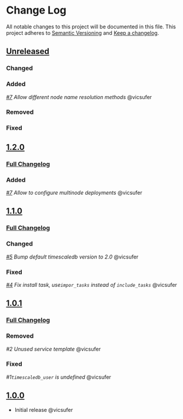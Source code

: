 # Change Log

All notable changes to this project will be documented in this file.
This project adheres to [Semantic Versioning](http://semver.org/) and [Keep a changelog](https://github.com/olivierlacan/keep-a-changelog).

## [Unreleased](https://github.com/idealista/timescaledb_role/tree/develop)
### Changed
### Added
 *[#7](https://github.com/idealista/timescaledb_role/issue/7) Allow different node name resolution methods* @vicsufer
### Removed
### Fixed

## [1.2.0](https://github.com/idealista/timescaledb_role/tree/1.2.0)
### [Full Changelog](https://github.com/idealista/timescaledb_role/compare/1.1.0...1.2.0)
### Added
 *[#7](https://github.com/idealista/timescaledb_role/issue/7) Allow to configure multinode deployments* @vicsufer

## [1.1.0](https://github.com/idealista/timescaledb_role/tree/1.1.0)
### [Full Changelog](https://github.com/idealista/timescaledb_role/compare/1.0.1...1.1.0)
### Changed
 *[#5](https://github.com/idealista/timescaledb_role/pull/5) Bump default timescaledb version to 2.0* @vicsufer
### Fixed
 *[#4](https://github.com/idealista/timescaledb_role/pull/4) Fix install task, use`impor_tasks` instead of `include_tasks`* @vicsufer

## [1.0.1](https://github.com/idealista/timescaledb_role/tree/1.0.1)
### [Full Changelog](https://github.com/idealista/timescaledb_role/compare/1.0.0...1.0.1)
### Removed
 *#2 Unused service template* @vicsufer
### Fixed
 *#1`timescaledb_user` is undefined* @vicsufer

## [1.0.0](https://github.com/idealista/timescaledb_role/tree/1.0.0)
- Initial release @vicsufer
